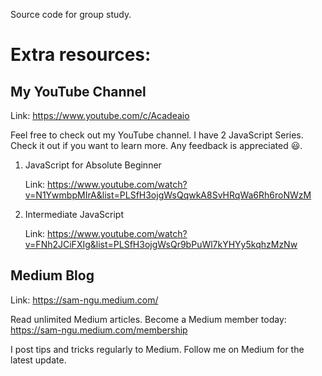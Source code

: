 Source code for group study. 

# Extra resources:

## My YouTube Channel
Link: https://www.youtube.com/c/Acadeaio

Feel free to check out my YouTube channel. I have 2 JavaScript Series. Check it out if you want to learn more. Any feedback is appreciated 😃. 

1. JavaScript for Absolute Beginner

    Link: https://www.youtube.com/watch?v=N1YwmbpMIrA&list=PLSfH3ojgWsQqwkA8SvHRqWa6Rh6roNWzM

2. Intermediate JavaScript 

   Link: https://www.youtube.com/watch?v=FNh2JCiFXIg&list=PLSfH3ojgWsQr9bPuWl7kYHYy5kqhzMzNw


## Medium Blog
Link: https://sam-ngu.medium.com/

Read unlimited Medium articles. Become a Medium member today: https://sam-ngu.medium.com/membership 

I post tips and tricks regularly to Medium. Follow me on Medium for the latest update. 
